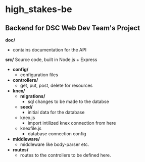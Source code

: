 # high_stakes-be
## Backend for DSC Web Dev Team's Project

**doc/**
- contains documentation for the API

**src/**
Source code, built in Node.js + Express
- **config/**
    - configuration files
- **controllers/**  
    - get, put, post, delete for resources  
- **knex/**  
    - **migrations/**  
        - sql changes to be made to the databse
    - **seed/**  
        - initial data for the database
    - knex.js
        - import intilized knex connection from here
    - knexfile.js
        - database connection config
- **middleware/**
    - middleware like body-parser etc.
- **routes/**
    - routes to the controllers to be defined here.